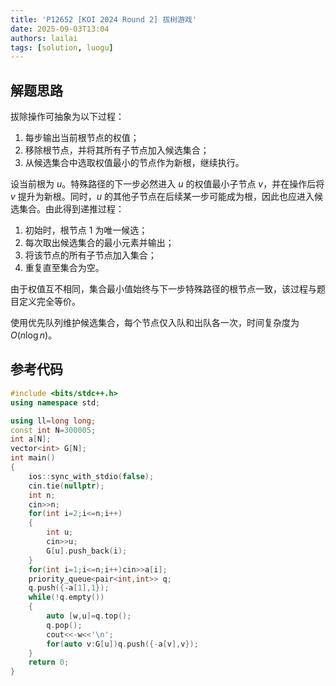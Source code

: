 ```yaml
---
title: 'P12652 [KOI 2024 Round 2] 拔树游戏'
date: 2025-09-03T13:04
authors: lailai
tags: [solution, luogu]
---
```


<Solution pid="P12652" aid="uxgwgr7n" />

<!-- truncate -->

## 解题思路

拔除操作可抽象为以下过程：

1. 每步输出当前根节点的权值；
2. 移除根节点，并将其所有子节点加入候选集合；
3. 从候选集合中选取权值最小的节点作为新根，继续执行。

设当前根为 $u$。特殊路径的下一步必然进入 $u$ 的权值最小子节点 $v$，并在操作后将 $v$ 提升为新根。同时，$u$ 的其他子节点在后续某一步可能成为根，因此也应进入候选集合。由此得到递推过程：

1. 初始时，根节点 $1$ 为唯一候选；
2. 每次取出候选集合的最小元素并输出；
3. 将该节点的所有子节点加入集合；
4. 重复直至集合为空。

由于权值互不相同，集合最小值始终与下一步特殊路径的根节点一致，该过程与题目定义完全等价。

使用优先队列维护候选集合，每个节点仅入队和出队各一次，时间复杂度为 $O(n \log n)$。

## 参考代码

```cpp
#include <bits/stdc++.h>
using namespace std;

using ll=long long;
const int N=300005;
int a[N];
vector<int> G[N];
int main()
{
	ios::sync_with_stdio(false);
	cin.tie(nullptr);
	int n;
	cin>>n;
	for(int i=2;i<=n;i++)
	{
		int u;
		cin>>u;
		G[u].push_back(i);
	}
	for(int i=1;i<=n;i++)cin>>a[i];
	priority_queue<pair<int,int>> q;
	q.push({-a[1],1});
	while(!q.empty())
	{
		auto [w,u]=q.top();
		q.pop();
		cout<<-w<<'\n';
		for(auto v:G[u])q.push({-a[v],v});
	}
	return 0;
}
```
